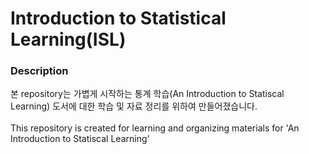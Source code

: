 # Introduction to Statistical Learning(ISL)
### Description
본 repository는 가볍게 시작하는 통계 학습(An Introduction to Statiscal Learning) 도서에 대한 학습 및 자료 정리를 위하여 만들어졌습니다.<br><br>
This repository is created for learning and organizing materials for 'An Introduction to Statiscal Learning'
